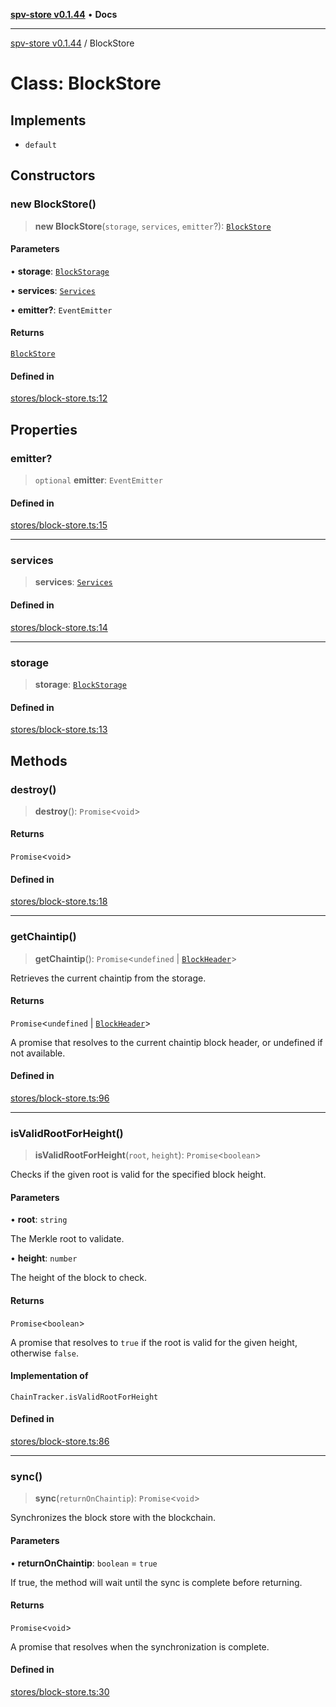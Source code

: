 [**spv-store v0.1.44**](../README.md) • **Docs**

***

[spv-store v0.1.44](../globals.md) / BlockStore

# Class: BlockStore

## Implements

- `default`

## Constructors

### new BlockStore()

> **new BlockStore**(`storage`, `services`, `emitter`?): [`BlockStore`](BlockStore.md)

#### Parameters

• **storage**: [`BlockStorage`](../interfaces/BlockStorage.md)

• **services**: [`Services`](../interfaces/Services.md)

• **emitter?**: `EventEmitter`

#### Returns

[`BlockStore`](BlockStore.md)

#### Defined in

[stores/block-store.ts:12](https://github.com/bitcoin-sv/spv-store/blob/e3a78734f6050d5b58a2dfc50b2ef9975d4564de/src/stores/block-store.ts#L12)

## Properties

### emitter?

> `optional` **emitter**: `EventEmitter`

#### Defined in

[stores/block-store.ts:15](https://github.com/bitcoin-sv/spv-store/blob/e3a78734f6050d5b58a2dfc50b2ef9975d4564de/src/stores/block-store.ts#L15)

***

### services

> **services**: [`Services`](../interfaces/Services.md)

#### Defined in

[stores/block-store.ts:14](https://github.com/bitcoin-sv/spv-store/blob/e3a78734f6050d5b58a2dfc50b2ef9975d4564de/src/stores/block-store.ts#L14)

***

### storage

> **storage**: [`BlockStorage`](../interfaces/BlockStorage.md)

#### Defined in

[stores/block-store.ts:13](https://github.com/bitcoin-sv/spv-store/blob/e3a78734f6050d5b58a2dfc50b2ef9975d4564de/src/stores/block-store.ts#L13)

## Methods

### destroy()

> **destroy**(): `Promise`\<`void`\>

#### Returns

`Promise`\<`void`\>

#### Defined in

[stores/block-store.ts:18](https://github.com/bitcoin-sv/spv-store/blob/e3a78734f6050d5b58a2dfc50b2ef9975d4564de/src/stores/block-store.ts#L18)

***

### getChaintip()

> **getChaintip**(): `Promise`\<`undefined` \| [`BlockHeader`](../interfaces/BlockHeader.md)\>

Retrieves the current chaintip from the storage.

#### Returns

`Promise`\<`undefined` \| [`BlockHeader`](../interfaces/BlockHeader.md)\>

A promise that resolves to the current chaintip block header, or undefined if not available.

#### Defined in

[stores/block-store.ts:96](https://github.com/bitcoin-sv/spv-store/blob/e3a78734f6050d5b58a2dfc50b2ef9975d4564de/src/stores/block-store.ts#L96)

***

### isValidRootForHeight()

> **isValidRootForHeight**(`root`, `height`): `Promise`\<`boolean`\>

Checks if the given root is valid for the specified block height.

#### Parameters

• **root**: `string`

The Merkle root to validate.

• **height**: `number`

The height of the block to check.

#### Returns

`Promise`\<`boolean`\>

A promise that resolves to `true` if the root is valid for the given height, otherwise `false`.

#### Implementation of

`ChainTracker.isValidRootForHeight`

#### Defined in

[stores/block-store.ts:86](https://github.com/bitcoin-sv/spv-store/blob/e3a78734f6050d5b58a2dfc50b2ef9975d4564de/src/stores/block-store.ts#L86)

***

### sync()

> **sync**(`returnOnChaintip`): `Promise`\<`void`\>

Synchronizes the block store with the blockchain.

#### Parameters

• **returnOnChaintip**: `boolean` = `true`

If true, the method will wait until the sync is complete before returning.

#### Returns

`Promise`\<`void`\>

A promise that resolves when the synchronization is complete.

#### Defined in

[stores/block-store.ts:30](https://github.com/bitcoin-sv/spv-store/blob/e3a78734f6050d5b58a2dfc50b2ef9975d4564de/src/stores/block-store.ts#L30)

